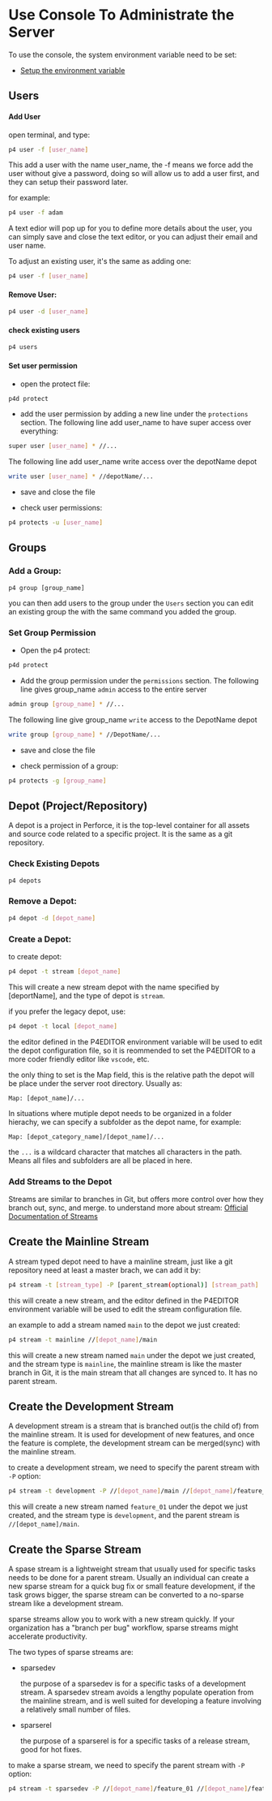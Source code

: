# Use Console To Administrate the Server

To use the console, the system environment variable need to be set:
* [Setup the environment variable](SystemVariable.md)

## Users

#### Add User
open terminal, and type:
```sh
p4 user -f [user_name] 
```
This add a user with the name user_name, the -f means we force add the user without give a password, doing so will allow us to add a user first, and they can setup their password later.

for example:
```sh
p4 user -f adam
```

A text edior will pop up for you to define more details about the user, you can simply save and close the text editor, or you can adjust their email and user name.

To adjust an existing user, it's the same as adding one:
```sh
p4 user -f [user_name]
```


#### Remove User:
```sh
p4 user -d [user_name] 
```

#### check existing users
```sh
p4 users
```

#### Set user permission
* open the protect file:
```sh
p4d protect
```
* add the user permission by adding a new line under the ```protections``` section.
The following line add user_name to have super access over everything:
```sh
super user [user_name] * //...
```
The following line add user_name write access over the depotName depot
```sh
write user [user_name] * //depotName/...
```
* save and close the file

* check user permissions:
```sh
p4 protects -u [user_name]
```
## Groups
### Add a Group:
```
p4 group [group_name]

```
you can then add users to the group under the ```Users``` section
you can edit an existing group the with the same command you added the group.

### Set Group Permission 

* Open the p4 protect:
```sh
p4d protect
```
* Add the group permission under the ```permissions``` section.
The following line gives group_name ```admin``` access to the entire server
```sh
admin group [group_name] * //...
```
The following line give group_name ```write``` access to the DepotName depot
```sh
write group [group_name] * //DepotName/...
```
* save and close the file

* check permission of a group:
```sh
p4 protects -g [group_name]
```

## Depot (Project/Repository)
A depot is a project in Perforce, it is the top-level container for all assets and source code related to a specific project. It is the same as a git repository.

### Check Existing Depots
```sh
p4 depots
```
### Remove a Depot:
```sh
p4 depot -d [depot_name]
```

### Create a Depot:
to create depot:
```sh
p4 depot -t stream [depot_name] 
```
This will create a new stream depot with the name specified by [deportName], and the type of depot is ```stream```.

if you prefer the legacy depot, use:
```sh
p4 depot -t local [depot_name]
```
the editor defined in the P4EDITOR environment variable will be used to edit the depot configuration file, so it is reommended to set the P4EDITOR to a more coder friendly editor like ```vscode```, etc.

the only thing to set is the Map field, this is the relative path the depot will be place under the server root directory. Usually as: 
```
Map: [depot_name]/...
```
In situations where mutiple depot needs to be organized in a folder hierachy, we can specify a subfolder as the depot name, for example:
```
Map: [depot_category_name]/[depot_name]/... 
```
the ```...``` is a wildcard character that matches all characters in the path. Means all files and subfolders are all be placed in here.

### Add Streams to the Depot

Streams are similar to branches in Git, but offers more control over how they branch out, sync, and merge. to understand more about stream: [Official Documentation of Streams](https://www.perforce.com/manuals/p4guide/Content/P4Guide/chapter.streams.html)

## Create the Mainline Stream
A stream typed depot need to have a mainline stream, just like a git repository need at least a master brach, we can add it by:
```sh
p4 stream -t [stream_type] -P [parent_stream(optional)] [stream_path]
```
this will create a new stream, and the editor defined in the P4EDITOR environment variable will be used to edit the stream configuration file.

an example to add a stream named ```main``` to the depot we just created:
```sh
p4 stream -t mainline //[depot_name]/main 
```
this will create a new stream named ```main``` under the depot we just created, and the stream type is ```mainline```, the mainline stream is like the master branch in Git, it is the main stream that all changes are synced to. It has no parent stream.


## Create the Development Stream
A development stream is a stream that is branched out(is the child of) from the mainline stream. It is used for development of new features, and once the feature is complete, the development stream can be merged(sync) with the mainline stream.

to create a development stream, we need to specify the parent stream with ```-P``` option:
```sh
p4 stream -t development -P //[depot_name]/main //[depot_name]/feature_01
```
this will create a new stream named ```feature_01``` under the depot we just created, and the stream type is ```development```, and the parent stream is ```//[depot_name]/main```.

## Create the Sparse Stream
A spase stream is a lightweight stream that usually used for specific tasks needs to be done for a parent stream. Usually an individual can create a new sparse stream for a quick bug fix or small feature development, if the task grows bigger, the sparse stream can be converted to a no-sparse stream like a development stream.

sparse streams allow you to work with a new stream quickly. If your organization has a "branch per bug" workflow, sparse streams might accelerate productivity.

The two types of sparse streams are:
* sparsedev

    the purpose of a sparsedev is for a specific tasks of a development stream.
    A sparsedev stream avoids a lengthy populate operation from the mainline stream, and is well suited for developing a feature involving a relatively small number of files.


* sparserel

    the purpose of a sparserel is for a specific tasks of a release stream, good for hot fixes.


to make a sparse stream, we need to specify the parent stream with ```-P``` option:

```sh
p4 stream -t sparsedev -P //[depot_name]/feature_01 //[depot_name]/feature_01_part_01_by_user_01
```